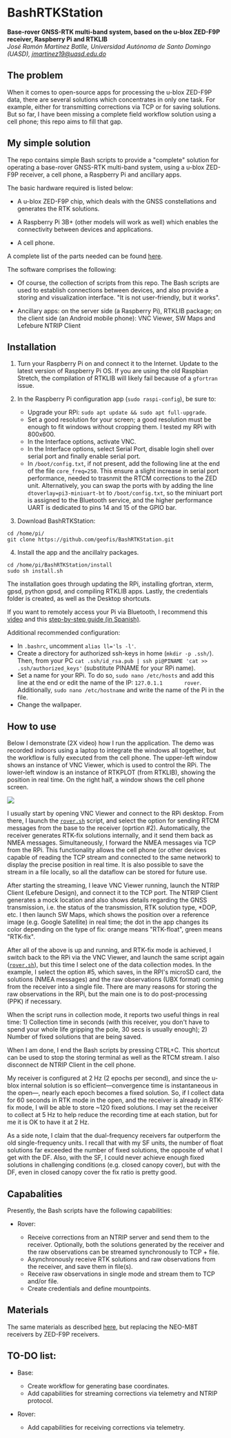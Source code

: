 # BashRTKStation

**Base-rover GNSS-RTK multi-band system, based on the u-blox ZED-F9P receiver, Raspberry Pi and RTKLIB** <br>
*José Ramón Martínez Batlle, Universidad Autónoma de Santo Domingo (UASD), jmartinez19@uasd.edu.do*


## The problem

When it comes to open-source apps for processing the u-blox ZED-F9P data, there are several solutions which concentrates in only one task. For example, either for transmitting corrections via TCP or for saving solutions. But so far, I have been missing a complete field workflow solution using a cell phone; this repo aims to fill that gap.

## My simple solution

The repo contains simple Bash scripts to provide a "complete" solution for operating a base-rover GNSS-RTK multi-band system, using a u-blox ZED-F9P receiver, a cell phone, a Raspberry Pi and ancillary apps.

The basic hardware required is listed below:

- A u-blox ZED-F9P chip, which deals with the GNSS constellations and generates the RTK solutions.

- A Raspberry Pi 3B+ (other models will work as well) which enables the connectivity between devices and applications.

- A cell phone.

A complete list of the parts needed can be found [here](https://github.com/geofis/TouchRTKStation).

The software comprises the following:

- Of course, the collection of scripts from this repo. The Bash scripts are used to establish connections between devices, and also provide a storing and visualization interface. "It is not user-friendly, but it works".

- Ancillary apps: on the server side (a Raspberry Pi), RTKLIB package; on the client side (an Android mobile phone): VNC Viewer, SW Maps and Lefebure NTRIP Client

## Installation

1. Turn your Raspberry Pi on and connect it to the Internet. Update to the latest version of Raspberry Pi OS. If you are using the old Raspbian Stretch, the compilation of RTKLIB will likely fail because of a `gfortran` issue.

2. In the Raspberry Pi configuration app (`sudo raspi-config`), be sure to:

    - Upgrade your RPi: `sudo apt update && sudo apt full-upgrade`.
    - Set a good resolution for your screen; a good resolution must be enough to fit windows without cropping them. I tested my RPi with 800x600.
    - In the Interface options, activate VNC.
    - In the Interface options, select Serial Port, disable login shell over serial port and finally enable serial port.
    - In `/boot/config.txt`, if not present, add the following line at the end of the file `core_freq=250`. This ensure a slight increase in serial port performance, needed to trasnmit the RTCM corrections to the ZED unit. Alternatively, you can swap the ports with by adding the line `dtoverlay=pi3-miniuart-bt` to `/boot/config.txt`, so the miniuart port is assigned to the Bluetooth service, and the higher performance UART is dedicated to pins 14 and 15 of the GPIO bar.

3. Download BashRTKStation:

```
cd /home/pi/
git clone https://github.com/geofis/BashRTKStation.git
```
4. Install the app and the ancillalry packages.

```
cd /home/pi/BashRTKStation/install
sudo sh install.sh
```

The installation goes through updating the RPi, installing gfortran, xterm, gpsd, python gpsd, and compiling RTKLIB apps. Lastly, the credentials folder is created, as well as the Desktop shortcuts.

If you want to remotely access your Pi via Bluetooth, I recommend this [video](https://www.youtube.com/watch?v=zumnEOAk9aI) and this [step-by-step guide (in Spanish)](https://github.com/geofis/TouchRTKStation/blob/master/install/notas_para_configurar_bluetooth_punto_acceso_red).

Additional recommended configuration:

- In `.bashrc`, uncomment `alias ll='ls -l'`.
- Create a directory for authorized ssh-keys in home (`mkdir -p .ssh/`). Then, from your PC `cat .ssh/id_rsa.pub | ssh pi@PINAME 'cat >> .ssh/authorized_keys'` (substitute PINAME for your RPi name).
- Set a name for your RPi. To do so, `sudo nano /etc/hosts` and add this line at the end or edit the name of the IP: `127.0.1.1       rover`. Additionally, `sudo nano /etc/hostname` and write the name of the Pi in the file.
- Change the wallpaper.

## How to use

Below I demonstrate (2X video) how I run the application. The demo was recorded indoors using a laptop to integrate the windows all together, but the workflow is fully executed from the cell phone. The upper-left window shows an instance of VNC Viewer, which is used to control the RPi. The lower-left window is an instance of RTKPLOT (from RTKLIB), showing the position in real time. On the right half, a window shows the cell phone screen.

![](img/showcase.gif)

I usually start by opening VNC Viewer and connect to the RPi desktop. From there, I launch the [`rover.sh`](rover.sh) script, and select the option for sending RTCM messages from the base to the receiver (oprtion #2). Automatically, the receiver generates RTK-fix solutions internally, and it send them back as NMEA messages. Simultaneously, I forward the NMEA messages via TCP from the RPi. This functionality allows the cell phone (or other devices capable of reading the TCP stream and connected to the same network) to display the precise position in real time. It is also possible to save the stream in a file locally, so all the dataflow can be stored for future use.

After starting the streaming, I leave VNC Viewer running, launch the NTRIP Client (Lefebure Design), and connect it to the TCP port. The NTRIP Client generates a mock location and also shows details regarding the GNSS transmission, i.e. the status of the transmission, RTK solution type, *DOP, etc. I then launch SW Maps, which shows the position over a reference image (e.g. Google Satellite) in real time; the dot in the app changes its color depending on the type of fix: orange means "RTK-float", green means "RTK-fix".

After all of the above is up and running, and RTK-fix mode is achieved, I switch back to the RPi via the VNC Viewer, and launch the same script again ([`rover.sh`](rover.sh)), but this time I select one of the data collection modes. In the example, I select the option #5, which saves, in the RPI's microSD card, the solutions (NMEA messages) and the raw observations (UBX format) coming from the receiver into a single file. There are many reasons for storing the raw observations in the RPi, but the main one is to do post-processing (PPK) if necessary.

When the script runs in collection mode, it reports two useful things in real time: 1) Collection time in seconds (with this receiver, you don't have to spend your whole life gripping the pole, 30 secs is usually enough); 2) Number of fixed solutions that are being saved.

When I am done, I end the Bash scripts by pressing CTRL+C. This shortcut can be used to stop the storing terminal as well as the RTCM stream. I also disconnect de NTRIP Client in the cell phone.

My receiver is configured at 2 Hz (2 epochs per second), and since the u-blox internal solution is so efficient&mdash;convergence time is instantaneous in the open&mdash;, nearly each epoch becomes a fixed solution. So, if I collect data for 60 seconds in RTK mode in the open, and the receiver is already in RTK-fix mode, I will be able to store ~120 fixed solutions. I may set the receiver to collect at 5 Hz to help reduce the recording time at each station, but for me it is OK to have it at 2 Hz.

As a side note, I claim that the dual-frequency receivers far outperform the old single-frequency units. I recall that with my SF units, the number of float solutions far exceeded the number of fixed solutions, the opposite of what I get with the DF. Also, with the SF, I could never achieve enough fixed solutions in challenging conditions (e.g. closed canopy cover), but with the DF, even in closed canopy cover the fix ratio is pretty good.

## Capabalities

Presently, the Bash scripts have the following capabilities:

- Rover:

  - Receive corrections from an NTRIP server and send them to the receiver. Optionally, both the solutions generated by the receiver and the raw observations can be streamed synchronously to TCP + file.
  - Asynchronously receive RTK solutions and raw observations from the receiver, and save them in file(s).
  - Receive raw observations in single mode and stream them to TCP and/or file.
  - Create credentials and define mountpoints.

## Materials

The same materials as described [here](https://github.com/geofis/TouchRTKStation), but replacing the NEO-M8T receivers by ZED-F9P receivers.

## TO-DO list:

- Base:
  - Create workflow for generating base coordinates.
  - Add capabilities for streaming corrections via telemetry and NTRIP protocol.

- Rover:
  - Add capabilities for receiving corrections via telemetry.
